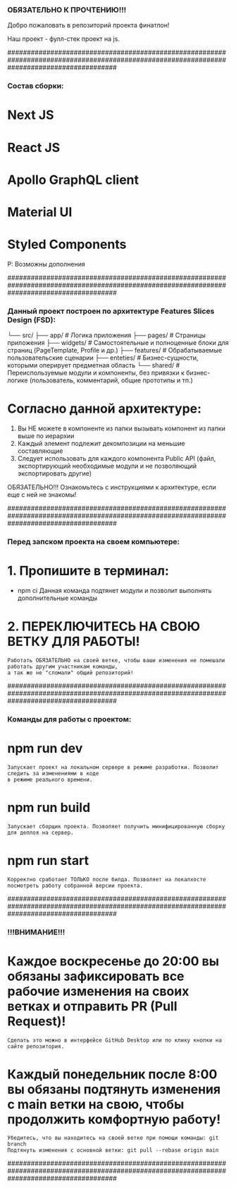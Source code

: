 ### ОБЯЗАТЕЛЬНО К ПРОЧТЕНИЮ!!! ###

Добро пожаловать в репозиторий проекта финатлон!

Наш проект - фулл-стек проект на js.

############################################################################################################################################

###     Состав сборки:   ###

# Next JS
# React JS
# Apollo GraphQL client
# Material UI
# Styled Components
P: Возможны дополнения

############################################################################################################################################




### Данный проект построен по архитектуре Features Slices Design (FSD):

└── src/
    ├── app/            # Логика приложения
    ├── pages/          # Страницы приложения
    ├── widgets/        # Самостоятельные и полноценные блоки для страниц (PageTemplate, Profile и др.)
    ├── features/       # Обрабатываемые пользовательские сценарии
    ├── enteties/       # Бизнес-сущности, которыми оперирует предметная область 
    └── shared/         # Переиспользуемые модули и компоненты, без привязки к бизнес-логике (пользователь, комментарий, общие прототипы и тп.)

# Согласно данной архитектуре:
1. Вы НЕ можете в компоненте из папки вызывать компонент из папки выше по иерархии
2. Каждый элемент подлежит декомпозиции на меньшие составляющие
3. Следует использовать для каждого компонента Public API (файл, экспортирующий необходимые модули и не позволяющий экспортировать другие)

ОБЯЗАТЕЛЬНО!!! Ознакомьтесь с инструкциями к архитектуре, если еще с ней не знакомы!

############################################################################################################################################



### Перед запском проекта на своем компьютере:

# 1. Пропишите в терминал:
   -    npm ci
    Данная команда подтянет модули и позволит выполнять дополнительные команды

# 2. ПЕРЕКЛЮЧИТЕСЬ НА СВОЮ ВЕТКУ ДЛЯ РАБОТЫ!
    Работать ОБЯЗАТЕЛЬНО на своей ветке, чтобы ваши изменения не помешали работать другим участникам команды,
    а так же не "сломали" общий репозиторий!

############################################################################################################################################



### Команды для работы с проектом:

# npm run dev
    Запускает проект на локальном сервере в режиме разработки. Позволит следить за изменениями в коде
    в режиме реального времени.

# npm run build
    Запускает сборщик проекта. Позволяет получить минифицированную сборку для деплоя на сервер.

# npm run start 
    Корректно сработает ТОЛЬКО после билда. Позволяет на локалхосте посмотреть работу собранной версии проекта.

############################################################################################################################################



### !!!ВНИМАНИЕ!!! ###
# Каждое воскресенье до 20:00 вы обязаны зафиксировать все рабочие изменения на своих ветках и отправить PR (Pull Request)!
    Сделать это можно в интерфейсе GitHub Desktop или по клику кнопки на сайте репозитория.

# Каждый понедельник после 8:00 вы обязаны подтянуть изменения с main ветки на свою, чтобы продолжить комфортную работу!
    Убедитесь, что вы находитесь на своей ветке при помощи команды: git branch
    Подтянуть изменения с основной ветки: git pull --rebase origin main

############################################################################################################################################